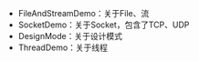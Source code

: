 * FileAndStreamDemo：关于File、流
* SocketDemo：关于Socket，包含了TCP、UDP
* DesignMode：关于设计模式
* ThreadDemo：关于线程
   
   
  
  
  
  

 
